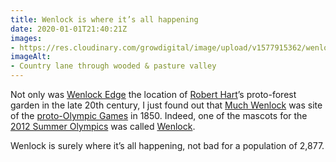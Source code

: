 ```yaml
---
title: Wenlock is where it’s all happening
date: 2020-01-01T21:40:21Z
images:
- https://res.cloudinary.com/growdigital/image/upload/v1577915362/wenlock.jpg
imageAlt:
- Country lane through wooded & pasture valley
---
```


Not only was [Wenlock Edge](https://en.wikipedia.org/wiki/Wenlock_Edge) the location of [Robert Hart](https://en.wikipedia.org/wiki/Robert_Hart_(horticulturist))’s proto-forest garden in the late 20th century, I just found out that [Much Wenlock](https://en.wikipedia.org/wiki/Much_Wenlock) was site of the [proto-Olympic Games](https://en.wikipedia.org/wiki/Wenlock_Olympian_Games) in 1850. Indeed, one of the mascots for the [2012 Summer Olympics](https://en.wikipedia.org/wiki/2012_Summer_Olympics) was called [Wenlock](https://en.wikipedia.org/wiki/Wenlock_and_Mandeville).

Wenlock is surely where it’s all happening, not bad for a population of 2,877.
